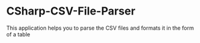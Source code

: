 # CSharp-CSV-File-Parser
This application helps you to parse the CSV files and formats it in the form of a table
